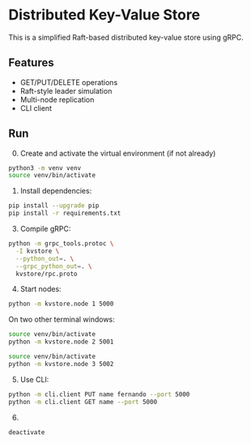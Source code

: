 # Distributed Key-Value Store

This is a simplified Raft-based distributed key-value store using gRPC.

## Features
- GET/PUT/DELETE operations
- Raft-style leader simulation
- Multi-node replication
- CLI client

## Run

0. Create and activate the virtual environment (if not already)
```bash
python3 -m venv venv
source venv/bin/activate
```
1. Install dependencies:
```bash
pip install --upgrade pip
pip install -r requirements.txt
```

3. Compile gRPC:
```bash
python -m grpc_tools.protoc \
  -I kvstore \
  --python_out=. \
  --grpc_python_out=. \
  kvstore/rpc.proto
```

4. Start nodes:
```bash
python -m kvstore.node 1 5000
```
On two other terminal windows:
```bash
source venv/bin/activate
python -m kvstore.node 2 5001
```
```bash
source venv/bin/activate
python -m kvstore.node 3 5002
```
5. Use CLI:
```bash
python -m cli.client PUT name fernando --port 5000
python -m cli.client GET name --port 5000
```
6.
```bash
deactivate
```
